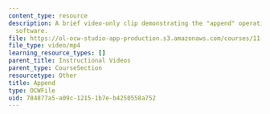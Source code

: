 ```yaml
---
content_type: resource
description: A brief video-only clip demonstrating the "append" operation in ArcGIS
  software.
file: https://ol-ocw-studio-app-production.s3.amazonaws.com/courses/11-205-introduction-to-spatial-analysis-fall-2019/784877a5a09c12151b7eb4250558a752_MIT11_205F19_append.mp4
file_type: video/mp4
learning_resource_types: []
parent_title: Instructional Videos
parent_type: CourseSection
resourcetype: Other
title: Append
type: OCWFile
uid: 784877a5-a09c-1215-1b7e-b4250558a752
---
```

